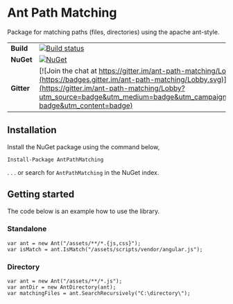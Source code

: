 # Ant Path Matching
 
Package for matching paths (files, directories) using the apache ant-style.

| | |
| --- | --- |
| **Build** | [![Build status](https://ci.appveyor.com/api/projects/status/dh8kgx9rooyx6i40?svg=true)](https://ci.appveyor.com/project/WichardRiezebos/ant-path-matching) |
| **NuGet** | [![NuGet](https://buildstats.info/nuget/AntPathMatching)](https://www.nuget.org/packages/AntPathMatching/) |
| **Gitter** | [![Join the chat at https://gitter.im/ant-path-matching/Lobby](https://badges.gitter.im/ant-path-matching/Lobby.svg)](https://gitter.im/ant-path-matching/Lobby?utm_source=badge&utm_medium=badge&utm_campaign=pr-badge&utm_content=badge) |

## Installation

Install the NuGet package using the command below,

```
Install-Package AntPathMatching
```

. . . or search for `AntPathMatching` in the NuGet index.

## Getting started
The code below is an example how to use the library.

### Standalone

```
var ant = new Ant("/assets/**/*.{js,css}");
var isMatch = ant.IsMatch("/assets/scripts/vendor/angular.js");
```

### Directory

```
var ant = new Ant("/assets/**/*.js");
var antDir = new AntDirectory(ant);
var matchingFiles = ant.SearchRecursively("C:\directory\");
```